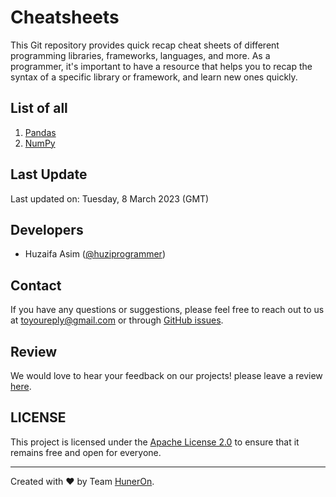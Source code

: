 # Cheatsheets
This Git repository provides quick recap cheat sheets of different programming libraries, frameworks, languages, and more. As a programmer, it's important to have a resource that helps you to recap the syntax of a specific library or framework, and learn new ones quickly.

## List of all
1.  [Pandas](https://github.com/huneron/cheatsheets/tree/pandas)
2.  [NumPy](https://github.com/huneron/cheatsheets/tree/numpy)

## Last Update
Last updated on: Tuesday, 8 March 2023 (GMT)

## Developers
- Huzaifa Asim ([@huziprogrammer](https://github.com/huziprogrammer))

## Contact
If you have any questions or suggestions, please feel free to reach out to us at toyoureply@gmail.com or through [GitHub issues](https://github.com/huneron/cheatsheets/issues).

## Review
We would love to hear your feedback on our projects! please leave a review [here](https://huneron.site/contact).

## LICENSE
This project is licensed under the [Apache License 2.0](https://github.com/huneron/cheatsheets/blob/main/LICENSE) to ensure that it remains free and open for everyone.

---

Created with :heart: by Team [HunerOn](https://huneron.site/).
